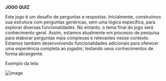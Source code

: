 **JOGO QUIZ**

Este jogo é um desafio de perguntas e respostas. Inicialmente, construímos sua estrutura com perguntas genéricas, sem uma lógica específica, para explorar diversas funcionalidades. No entanto, o tema final do jogo será conhecimento geral. Assim, estamos atualmente em processo de pesquisa para elaborar perguntas mais complexas e relevantes nesse contexto. Estamos também desenvolvendo funcionalidades adicionais para oferecer uma experiência completa ao jogador, testando seus conhecimentos de forma abrangente.

Exemplo da tela:

![image](https://github.com/anaclarad/Jogo_quiz/assets/93320554/a43e8c73-a606-4f95-b76e-473a0096e1a0)

